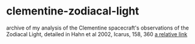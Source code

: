 # clementine-zodiacal-light

archive of my analysis of the Clementine spacecraft's observations of the Zodiacal Light,
detailed in Hahn et al 2002, Icarus, 158, 360 [a relative link](zl_paper/publisher/hahn02.pdf)

